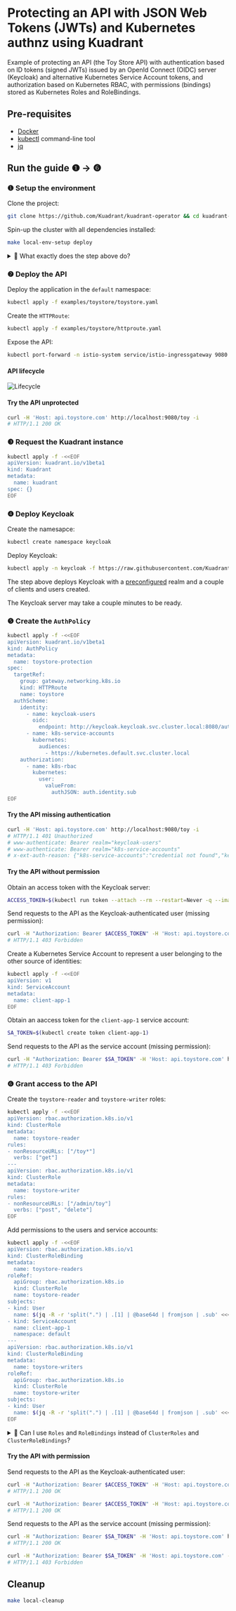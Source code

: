 # Protecting an API with JSON Web Tokens (JWTs) and Kubernetes authnz using Kuadrant

Example of protecting an API (the Toy Store API) with authentication based on ID tokens (signed JWTs) issued by an
OpenId Connect (OIDC) server (Keycloak) and alternative Kubernetes Service Account tokens, and authorization based on
Kubernetes RBAC, with permissions (bindings) stored as Kubernetes Roles and RoleBindings.

## Pre-requisites

- [Docker](https://www.docker.com/)
- [kubectl](https://kubernetes.io/docs/reference/kubectl/) command-line tool
- [jq](https://stedolan.github.io/jq/)

## Run the guide ❶ → ❻

### ❶ Setup the environment

Clone the project:

```sh
git clone https://github.com/Kuadrant/kuadrant-operator && cd kuadrant-operator
```

Spin-up the cluster with all dependencies installed:

```sh
make local-env-setup deploy
```

<details>
  <summary>🤔 What exactly does the step above do?</summary>

  1. Creates a containerized Kuberentes server using [Kind](https://kind.sigs.k8s.io/)
  2. Installs [Istio](https://istio.io)
  3. Installs Kuberentes [Gateway API](https://gateway-api.sigs.k8s.io/concepts/api-overview)
  4. Installs the Kuadrant system (CRDs and operators)
</details>

### ❷ Deploy the API

Deploy the application in the `default` namespace:

```sh
kubectl apply -f examples/toystore/toystore.yaml
```

Create the `HTTPRoute`:

```sh
kubectl apply -f examples/toystore/httproute.yaml
```

Expose the API:

```sh
kubectl port-forward -n istio-system service/istio-ingressgateway 9080:80 2>&1 >/dev/null &
```

#### API lifecycle

![Lifecycle](http://www.plantuml.com/plantuml/png/hP7DIWD1383l-nHXJ_PGtFuSIsaH1F5WGRtjPJgJjg6pcPB9WFNf7LrXV_Ickp0Gyf5yIJPHZMXgV17Fn1SZfW671vEylk2RRZqTkK5MiFb1wL4I4hkx88m2iwee1AqQFdg4ShLVprQt-tNDszq3K8J45mcQ0NGrj_yqVpNFgmgU7aim0sPKQzxMUaQRXFGAqPwmGJW40JqXv1urHpMA3eZ1C9JbDkbf5ppPQrdMV9CY2XmC-GWQmEGaif8rYfFEPLdDu9K_aq7e7TstLPyUcot-RERnI0fVVjxOSuGBIaCnKk21sWBkW-p9EUJMgnCTIot_Prs3kJFceEiu-VM2uLmKlIl2TFrZVQCu8yD9kg1Dvf8RP9SQ_m40)

#### Try the API unprotected

```sh
curl -H 'Host: api.toystore.com' http://localhost:9080/toy -i
# HTTP/1.1 200 OK
```

### ❸ Request the Kuadrant instance

```sh
kubectl apply -f -<<EOF
apiVersion: kuadrant.io/v1beta1
kind: Kuadrant
metadata:
  name: kuadrant
spec: {}
EOF
```

### ❹ Deploy Keycloak

Create the namesapce:

```sh
kubectl create namespace keycloak
```

Deploy Keycloak:

```sh
kubectl apply -n keycloak -f https://raw.githubusercontent.com/Kuadrant/authorino-examples/main/keycloak/keycloak-deploy.yaml
```

The step above deploys Keycloak with a [preconfigured](https://github.com/kuadrant/authorino-examples#keycloak) realm and a couple of clients and users created.

The Keycloak server may take a couple minutes to be ready.

### ❺ Create the `AuthPolicy`

```sh
kubectl apply -f -<<EOF
apiVersion: kuadrant.io/v1beta1
kind: AuthPolicy
metadata:
  name: toystore-protection
spec:
  targetRef:
    group: gateway.networking.k8s.io
    kind: HTTPRoute
    name: toystore
  authScheme:
    identity:
      - name: keycloak-users
        oidc:
          endpoint: http://keycloak.keycloak.svc.cluster.local:8080/auth/realms/kuadrant
      - name: k8s-service-accounts
        kubernetes:
          audiences:
            - https://kubernetes.default.svc.cluster.local
    authorization:
      - name: k8s-rbac
        kubernetes:
          user:
            valueFrom:
              authJSON: auth.identity.sub
EOF
```

#### Try the API missing authentication

```sh
curl -H 'Host: api.toystore.com' http://localhost:9080/toy -i
# HTTP/1.1 401 Unauthorized
# www-authenticate: Bearer realm="keycloak-users"
# www-authenticate: Bearer realm="k8s-service-accounts"
# x-ext-auth-reason: {"k8s-service-accounts":"credential not found","keycloak-users":"credential not found"}
```

#### Try the API without permission

Obtain an access token with the Keycloak server:

```sh
ACCESS_TOKEN=$(kubectl run token --attach --rm --restart=Never -q --image=curlimages/curl -- http://keycloak.keycloak.svc.cluster.local:8080/auth/realms/kuadrant/protocol/openid-connect/token -s -d 'grant_type=password' -d 'client_id=demo' -d 'username=john' -d 'password=p' | jq -r .access_token)
```

Send requests to the API as the Keycloak-authenticated user (missing permission):

```sh
curl -H "Authorization: Bearer $ACCESS_TOKEN" -H 'Host: api.toystore.com' http://localhost:9080/toy -i
# HTTP/1.1 403 Forbidden
```

Create a Kubernetes Service Account to represent a user belonging to the other source of identities:

```sh
kubectl apply -f -<<EOF
apiVersion: v1
kind: ServiceAccount
metadata:
  name: client-app-1
EOF
```

Obtain an aaccess token for the `client-app-1` service account:

```sh
SA_TOKEN=$(kubectl create token client-app-1)
```

Send requests to the API as the service account (missing permission):

```sh
curl -H "Authorization: Bearer $SA_TOKEN" -H 'Host: api.toystore.com' http://localhost:9080/toy -i
# HTTP/1.1 403 Forbidden
```

### ❻ Grant access to the API

Create the `toystore-reader` and `toystore-writer` roles:

```sh
kubectl apply -f -<<EOF
apiVersion: rbac.authorization.k8s.io/v1
kind: ClusterRole
metadata:
  name: toystore-reader
rules:
- nonResourceURLs: ["/toy*"]
  verbs: ["get"]
---
apiVersion: rbac.authorization.k8s.io/v1
kind: ClusterRole
metadata:
  name: toystore-writer
rules:
- nonResourceURLs: ["/admin/toy"]
  verbs: ["post", "delete"]
EOF
```

Add permissions to the users and service accounts:

```sh
kubectl apply -f -<<EOF
apiVersion: rbac.authorization.k8s.io/v1
kind: ClusterRoleBinding
metadata:
  name: toystore-readers
roleRef:
  apiGroup: rbac.authorization.k8s.io
  kind: ClusterRole
  name: toystore-reader
subjects:
- kind: User
  name: $(jq -R -r 'split(".") | .[1] | @base64d | fromjson | .sub' <<< "$ACCESS_TOKEN")
- kind: ServiceAccount
  name: client-app-1
  namespace: default
---
apiVersion: rbac.authorization.k8s.io/v1
kind: ClusterRoleBinding
metadata:
  name: toystore-writers
roleRef:
  apiGroup: rbac.authorization.k8s.io
  kind: ClusterRole
  name: toystore-writer
subjects:
- kind: User
  name: $(jq -R -r 'split(".") | .[1] | @base64d | fromjson | .sub' <<< "$ACCESS_TOKEN")
EOF
```

<details>
  <summary>🤔 Can I use <code>Roles</code> and <code>RoleBindings</code> instead of <code>ClusterRoles</code> and <code>ClusterRoleBindings</code>?</summary>

  Yes, you can.

  The example above is for non-resource URL Kubernetes roles. For using `Roles` and `RoleBindings` instead of
  `ClusterRoles` and `ClusterRoleBindings`, thus more flexible resource-based permissions to protect the API,
  see the spec for [Kubernetes SubjectAccessReview authorization](https://github.com/Kuadrant/authorino/blob/v0.5.0/docs/features.md#kubernetes-subjectaccessreview-authorizationkubernetes)
  in the Authorino docs.
</details>

#### Try the API with permission

Send requests to the API as the Keycloak-authenticated user:

```sh
curl -H "Authorization: Bearer $ACCESS_TOKEN" -H 'Host: api.toystore.com' http://localhost:9080/toy -i
# HTTP/1.1 200 OK
```

```sh
curl -H "Authorization: Bearer $ACCESS_TOKEN" -H 'Host: api.toystore.com' -X POST http://localhost:9080/admin/toy -i
# HTTP/1.1 200 OK
```

Send requests to the API as the service account (missing permission):

```sh
curl -H "Authorization: Bearer $SA_TOKEN" -H 'Host: api.toystore.com' http://localhost:9080/toy -i
# HTTP/1.1 200 OK
```

```sh
curl -H "Authorization: Bearer $SA_TOKEN" -H 'Host: api.toystore.com' -X POST http://localhost:9080/admin/toy -i
# HTTP/1.1 403 Forbidden
```

## Cleanup

```sh
make local-cleanup
```
